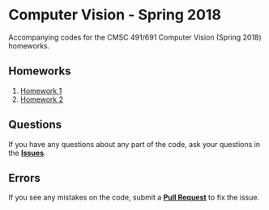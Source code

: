 # Computer Vision - Spring 2018
Accompanying codes for the CMSC 491/691 Computer Vision (Spring 2018) homeworks.

## Homeworks
1. [Homework 1](https://github.com/erfannoury/cvsp18/tree/master/HW1)
2. [Homework 2](https://github.com/erfannoury/cvsp18/tree/master/HW2)

## Questions
If you have any questions about any part of the code, ask your questions in the [**Issues**](https://github.com/erfannoury/cvsp18/issues).

## Errors
If you see any mistakes on the code, submit a [**Pull Request**](https://github.com/erfannoury/cvsp18/pulls) to fix the issue.
